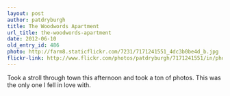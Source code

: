 ```yaml
---
layout: post
author: patdryburgh
title: The Woodwords Apartment
url_title: the-woodwords-apartment
date: 2012-06-10
old_entry_id: 486
photo: http://farm8.staticflickr.com/7231/7171241551_4dc3b0be4d_b.jpg
flickr-link: http://www.flickr.com/photos/patdryburgh/7171241551/in/photostream
---
```


Took a stroll through town this afternoon and took a ton of photos. This was the only one I fell in love with.